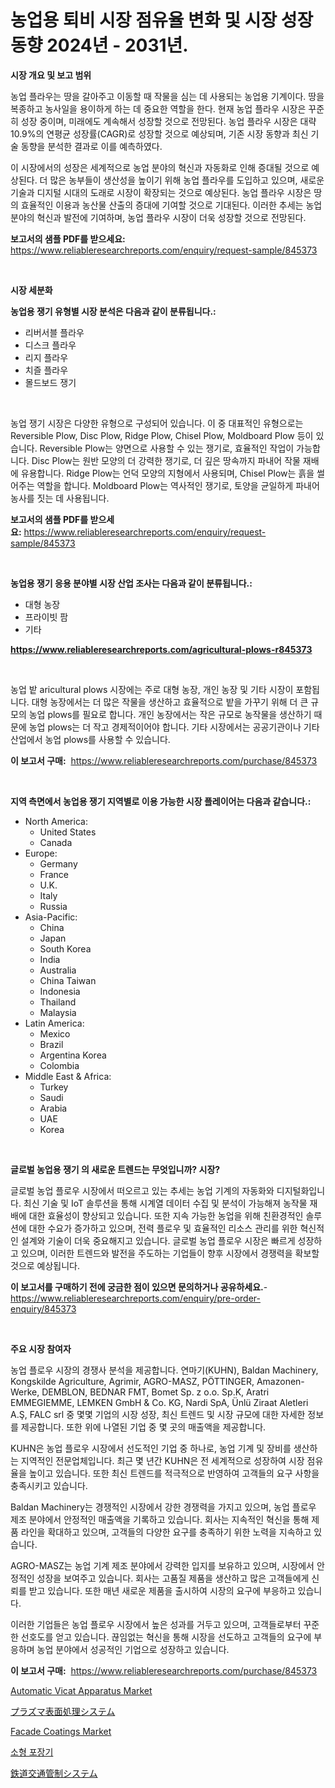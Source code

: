 <p><h1>농업용 퇴비 시장 점유율 변화 및 시장 성장 동향 2024년 - 2031년.</h1></p><p><strong>시장 개요 및 보고 범위</strong></p>
<p><p>농업 플라우는 땅을 갈아주고 이동할 때 작물을 심는 데 사용되는 농업용 기계이다. 땅을 복종하고 농사일을 용이하게 하는 데 중요한 역할을 한다. 현재 농업 플라우 시장은 꾸준히 성장 중이며, 미래에도 계속해서 성장할 것으로 전망된다. 농업 플라우 시장은 대략 10.9%의 연평균 성장률(CAGR)로 성장할 것으로 예상되며, 기존 시장 동향과 최신 기술 동향을 분석한 결과로 이를 예측하였다.</p><p>이 시장에서의 성장은 세계적으로 농업 분야의 혁신과 자동화로 인해 증대될 것으로 예상된다. 더 많은 농부들이 생산성을 높이기 위해 농업 플라우를 도입하고 있으며, 새로운 기술과 디지털 시대의 도래로 시장이 확장되는 것으로 예상된다. 농업 플라우 시장은 땅의 효율적인 이용과 농산물 산출의 증대에 기여할 것으로 기대된다. 이러한 추세는 농업 분야의 혁신과 발전에 기여하며, 농업 플라우 시장이 더욱 성장할 것으로 전망된다.</p></p>
<p><strong>보고서의 샘플 PDF를 받으세요:</strong> <a href="https://www.reliableresearchreports.com/enquiry/request-sample/845373">https://www.reliableresearchreports.com/enquiry/request-sample/845373</a></p>
<p>&nbsp;</p>
<p><strong>시장 세분화</strong></p>
<p><strong>농업용 쟁기 유형별 시장 분석은 다음과 같이 분류됩니다.:</strong></p>
<p><ul><li>리버서블 플라우</li><li>디스크 플라우</li><li>리지 플라우</li><li>치즐 플라우</li><li>몰드보드 쟁기</li></ul></p>
<p>&nbsp;</p>
<p><p>농업 쟁기 시장은 다양한 유형으로 구성되어 있습니다. 이 중 대표적인 유형으로는 Reversible Plow, Disc Plow, Ridge Plow, Chisel Plow, Moldboard Plow 등이 있습니다. Reversible Plow는 양면으로 사용할 수 있는 쟁기로, 효율적인 작업이 가능합니다. Disc Plow는 원반 모양의 더 강력한 쟁기로, 더 깊은 땅속까지 파내어 작물 재배에 유용합니다. Ridge Plow는 언덕 모양의 지형에서 사용되며, Chisel Plow는 흙을 썰어주는 역할을 합니다. Moldboard Plow는 역사적인 쟁기로, 토양을 균일하게 파내어 농사를 짓는 데 사용됩니다.</p></p>
<p><strong>보고서의 샘플 PDF를 받으세요:</strong>&nbsp;<a href="https://www.reliableresearchreports.com/enquiry/request-sample/845373">https://www.reliableresearchreports.com/enquiry/request-sample/845373</a></p>
<p>&nbsp;</p>
<p><strong> 농업용 쟁기 응용 분야별 시장 산업 조사는 다음과 같이 분류됩니다.:</strong></p>
<p><ul><li>대형 농장</li><li>프라이빗 팜</li><li>기타</li></ul></p>
<p><strong><a href="https://www.reliableresearchreports.com/agricultural-plows-r845373">https://www.reliableresearchreports.com/agricultural-plows-r845373</a></strong></p>
<p>&nbsp;</p>
<p><p>농업 밭 aricultural plows 시장에는 주로 대형 농장, 개인 농장 및 기타 시장이 포함됩니다. 대형 농장에서는 더 많은 작물을 생산하고 효율적으로 밭을 가꾸기 위해 더 큰 규모의 농업 plows를 필요로 합니다. 개인 농장에서는 작은 규모로 농작물을 생산하기 때문에 농업 plows는 더 작고 경제적이어야 합니다. 기타 시장에서는 공공기관이나 기타 산업에서 농업 plows를 사용할 수 있습니다.</p></p>
<p><strong>이 보고서 구매:</strong>&nbsp; <a href="https://www.reliableresearchreports.com/purchase/845373">https://www.reliableresearchreports.com/purchase/845373</a></p>
<p>&nbsp;</p>
<p><strong>지역 측면에서 농업용 쟁기 지역별로 이용 가능한 시장 플레이어는 다음과 같습니다.:</strong></p>
<p><ul>
    <li>
        North America:
        <ul>
            <li>United States</li>
            <li>Canada</li>
        </ul>
    </li>
    <li>
        Europe:
        <ul>
            <li>Germany</li>
            <li>France</li>
            <li>U.K.</li>
            <li>Italy</li>
            <li>Russia</li>
        </ul>
    </li>
    <li>
        Asia-Pacific:
        <ul>
            <li>China</li>
            <li>Japan</li>
            <li>South Korea</li>
            <li>India</li>
            <li>Australia</li>
            <li>China Taiwan</li>
            <li>Indonesia</li>
            <li>Thailand</li>
            <li>Malaysia</li>
        </ul>
    </li>
    <li>
        Latin America:
        <ul>
            <li>Mexico</li>
            <li>Brazil</li>
            <li>Argentina Korea</li>
            <li>Colombia</li>
        </ul>
    </li>
    <li>
        Middle East & Africa:
        <ul>
            <li>Turkey</li>
            <li>Saudi</li>
            <li>Arabia</li>
            <li>UAE</li>
            <li>Korea</li>
        </ul>
    </li>
    </ul></p>
<p>&nbsp;</p>
<p><strong>글로벌 농업용 쟁기 의 새로운 트렌드는 무엇입니까? 시장?</strong></p>
<p><p>글로벌 농업 플로우 시장에서 떠오르고 있는 추세는 농업 기계의 자동화와 디지털화입니다. 최신 기술 및 IoT 솔루션을 통해 시계열 데이터 수집 및 분석이 가능해져 농작물 재배에 대한 효율성이 향상되고 있습니다. 또한 지속 가능한 농업을 위해 친환경적인 솔루션에 대한 수요가 증가하고 있으며, 전력 플로우 및 효율적인 리소스 관리를 위한 혁신적인 설계와 기술이 더욱 중요해지고 있습니다. 글로벌 농업 플로우 시장은 빠르게 성장하고 있으며, 이러한 트렌드와 발전을 주도하는 기업들이 향후 시장에서 경쟁력을 확보할 것으로 예상됩니다.</p></p>
<p><strong>이 보고서를 구매하기 전에 궁금한 점이 있으면 문의하거나 공유하세요.</strong>- <a href="https://www.reliableresearchreports.com/enquiry/pre-order-enquiry/845373">https://www.reliableresearchreports.com/enquiry/pre-order-enquiry/845373</a></p>
<p>&nbsp;</p>
<p><strong>주요 시장 참여자</strong></p>
<p><p>농업 플로우 시장의 경쟁사 분석을 제공합니다. 연마기(KUHN), Baldan Machinery, Kongskilde Agriculture, Agrimir, AGRO-MASZ, PÖTTINGER, Amazonen-Werke, DEMBLON, BEDNAR FMT, Bomet Sp. z o.o. Sp.K, Aratri EMMEGIEMME, LEMKEN GmbH & Co. KG, Nardi SpA, Ünlü Ziraat Aletleri A.Ş, FALC srl 중 몇몇 기업의 시장 성장, 최신 트렌드 및 시장 규모에 대한 자세한 정보를 제공합니다. 또한 위에 나열된 기업 중 몇 곳의 매출액을 제공합니다.</p><p>KUHN은 농업 플로우 시장에서 선도적인 기업 중 하나로, 농업 기계 및 장비를 생산하는 지역적인 전문업체입니다. 최근 몇 년간 KUHN은 전 세계적으로 성장하여 시장 점유율을 높이고 있습니다. 또한 최신 트렌드를 적극적으로 반영하여 고객들의 요구 사항을 충족시키고 있습니다.</p><p>Baldan Machinery는 경쟁적인 시장에서 강한 경쟁력을 가지고 있으며, 농업 플로우 제조 분야에서 안정적인 매출액을 기록하고 있습니다. 회사는 지속적인 혁신을 통해 제품 라인을 확대하고 있으며, 고객들의 다양한 요구를 충족하기 위한 노력을 지속하고 있습니다.</p><p>AGRO-MASZ는 농업 기계 제조 분야에서 강력한 입지를 보유하고 있으며, 시장에서 안정적인 성장을 보여주고 있습니다. 회사는 고품질 제품을 생산하고 많은 고객들에게 신뢰를 받고 있습니다. 또한 매년 새로운 제품을 출시하여 시장의 요구에 부응하고 있습니다.</p><p>이러한 기업들은 농업 플로우 시장에서 높은 성과를 거두고 있으며, 고객들로부터 꾸준한 선호도를 얻고 있습니다. 끊임없는 혁신을 통해 시장을 선도하고 고객들의 요구에 부응하며 농업 분야에서 성공적인 기업으로 성장하고 있습니다.</p></p>
<p><strong>이 보고서 구매:</strong>&nbsp;&nbsp;<a href="https://www.reliableresearchreports.com/purchase/845373">https://www.reliableresearchreports.com/purchase/845373</a></p>
<p><p><a href="https://github.com/angelajermaine/Market-Research-Report-List-2/blob/main/automatic-vicat-apparatus-market.md">Automatic Vicat Apparatus Market</a></p><p><a href="https://medium.com/@emmittkutch2023/%E3%83%97%E3%83%A9%E3%82%BA%E3%83%9E%E8%A1%A8%E9%9D%A2%E5%87%A6%E7%90%86%E3%82%B7%E3%82%B9%E3%83%86%E3%83%A0%E5%B8%82%E5%A0%B4%E3%81%AE%E5%B1%95%E6%9C%9B-%E6%A5%AD%E7%95%8C%E3%81%AE%E6%A6%82%E8%A6%81%E3%81%A8%E4%BA%88%E6%B8%AC-2024%E5%B9%B4%E3%81%8B%E3%82%892031%E5%B9%B4-477117ee12b3">プラズマ表面処理システム</a></p><p><a href="https://issuu.com/reportprime-2/docs/facade-coatings-market-size-2030.pptx">Facade Coatings Market</a></p><p><a href="https://github.com/Penelolack456456/Market-Research-Report-List-1/blob/main/759696919047.md">소형 포장기</a></p><p><a href="https://github.com/mreklxf44233/Market-Research-Report-List-1/blob/main/425334820633.md">鉄道交通管制システム</a></p></p>